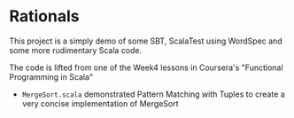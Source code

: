 Rationals
=========

This project is a simply demo of some SBT, ScalaTest using WordSpec and some more rudimentary Scala code.

The code is lifted from one of the Week4 lessons in Coursera's "Functional Programming in Scala"

* `MergeSort.scala` demonstrated Pattern Matching with Tuples to create a very concise implementation of MergeSort
